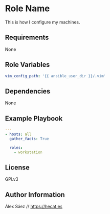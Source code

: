 Role Name
=========

This is how I configure my machines.

Requirements
------------

None

Role Variables
--------------

```yaml
vim_config_path: '{{ ansible_user_dir }}/.vim'
```

Dependencies
------------

None

Example Playbook
----------------

```yaml
---
- hosts: all
  gather_facts: True

  roles:
    - workstation
```


License
-------

GPLv3

Author Information
------------------

Álex Sáez // https://hecat.es
